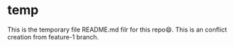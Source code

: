# temp
This is the temporary file README.md filr for this repo😄. This is an conflict creation from feature-1 branch.
